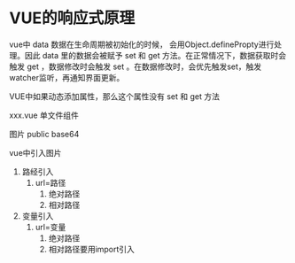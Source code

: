 # VUE的响应式原理

vue中  data  数据在生命周期被初始化的时候，  会用Object.definePropty进行处理。因此  data  里的数据会被赋予  set  和   get   方法。在正常情况下，数据获取时会触发  get  ，数据修改时会触发  set  。在数据修改时，会优先触发set，触发watcher监听，再通知界面更新。

VUE中如果动态添加属性，那么这个属性没有  set  和  get  方法

xxx.vue    单文件组件

图片   public  base64

vue中引入图片

1. 路经引入
   1. url=路径
      1. 绝对路径
      2. 相对路径
2. 变量引入
   1. url=变量
      1. 绝对路径
      2. 相对路径要用import引入